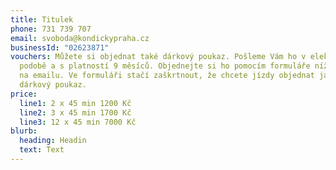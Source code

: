 ```yaml
---
title: Titulek
phone: 731 739 707
email: svoboda@kondickypraha.cz
businessId: "02623871"
vouchers: Můžete si objednat také dárkový poukaz. Pošleme Vám ho v elektronické
  podobě a s platností 9 měsíců. Objednejte si ho pomocím formuláře níže, nebo
  na emailu. Ve formuláři stačí zaškrtnout, že chcete jízdy objednat jako
  dárkový poukaz.
price:
  line1: 2 x 45 min 1200 Kč
  line2: 3 x 45 min 1700 Kč
  line3: 12 x 45 min 7000 Kč
blurb:
  heading: Headin
  text: Text
---
```

